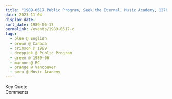 ```yaml
---
title: "1989-0617 Public Program, Seek the Eternal, Music Academy, 1270 Chestnut Street, Kitsilano, Vancouver, BC, Canada"
date: 2023-11-04
display_date: 
sort_date: 1989-06-17
permalink: /events/1989-0617-c
tags:
  - blue @ English
  - brown @ Canada
  - crimson @ 1989
  - deeppink @ Public Program
  - green @ 1989-06
  - maroon @ BC
  - orange @ Vancouver
  - peru @ Music Academy
---
```


<wave-list>
  <list-title color="green" width="75">Key Quote</list-title>
  <list-item color="BlanchedAlmond"  width="200"></list-item>
  <list-item color="Lavender"></list-item>
  <list-item color="BlanchedAlmond"></list-item>
</wave-list>

<br>

<wave-list>
  <list-title color="green" width="75">Comments</list-title>
  <list-item color="BlanchedAlmond"  width="200"></list-item>
  <list-item color="Lavender"></list-item>
  <list-item color="BlanchedAlmond"></list-item>
</wave-list>